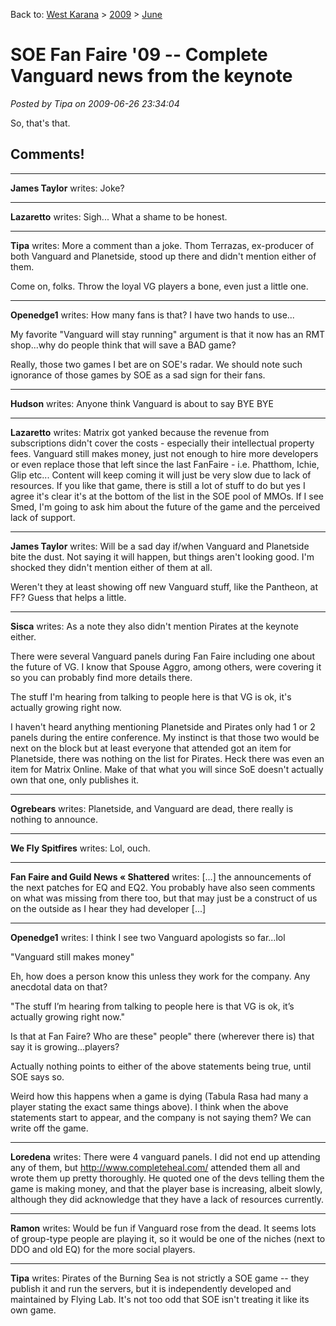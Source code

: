 Back to: [West Karana](/posts/westkarana.md) > [2009](/posts/2009/westkarana.md) > [June](./westkarana.md)
# SOE Fan Faire '09 -- Complete Vanguard news from the keynote

*Posted by Tipa on 2009-06-26 23:34:04*










So, that's that.
## Comments!

---

**James Taylor** writes: Joke?

---

**Lazaretto** writes: Sigh... What a shame to be honest.

---

**Tipa** writes: More a comment than a joke. Thom Terrazas, ex-producer of both Vanguard and Planetside, stood up there and didn't mention either of them.

Come on, folks. Throw the loyal VG players a bone, even just a little one.

---

**Openedge1** writes: How many fans is that? I have two hands to use...

My favorite "Vanguard will stay running" argument is that it now has an RMT shop...why do people think that will save a BAD game?

Really, those two games I bet are on SOE's radar. We should note such ignorance of those games by SOE as a sad sign for their fans.

---

**Hudson** writes: Anyone think Vanguard is about to say BYE BYE

---

**Lazaretto** writes: Matrix got yanked because the revenue from subscriptions didn't cover the costs - especially their intellectual property fees. Vanguard still makes money, just not enough to hire more developers or even replace those that left since the last FanFaire - i.e. Phatthom, Ichie, Glip etc... Content will keep coming it will just be very slow due to lack of resources. If you like that game, there is still a lot of stuff to do but yes I agree it's clear it's at the bottom of the list in the SOE pool of MMOs. If I see Smed, I'm going to ask him about the future of the game and the perceived lack of support.

---

**James Taylor** writes: Will be a sad day if/when Vanguard and Planetside bite the dust. Not saying it will happen, but things aren't looking good. I'm shocked they didn't mention either of them at all.

Weren't they at least showing off new Vanguard stuff, like the Pantheon, at FF? Guess that helps a little.

---

**Sisca** writes: As a note they also didn't mention Pirates at the keynote either.

There were several Vanguard panels during Fan Faire including one about the future of VG. I know that Spouse Aggro, among others, were covering it so you can probably find more details there.

The stuff I'm hearing from talking to people here is that VG is ok, it's actually growing right now. 

I haven't heard anything mentioning Planetside and Pirates only had 1 or 2 panels during the entire conference. My instinct is that those two would be next on the block but at least everyone that attended got an item for Planetside, there was nothing on the list for Pirates. Heck there was even an item for Matrix Online. Make of that what you will since SoE doesn't actually own that one, only publishes it.

---

**Ogrebears** writes: Planetside, and Vanguard are dead, there really is nothing to announce.

---

**We Fly Spitfires** writes: Lol, ouch.

---

**Fan Faire and Guild News &laquo; Shattered** writes: [...] the announcements of the next patches for EQ and EQ2. You probably have also seen comments on what was missing from there too, but that may just be a construct of us on the outside as I hear they had developer [...]

---

**Openedge1** writes: I think I see two Vanguard apologists so far...lol

"Vanguard still makes money"

Eh, how does a person know this unless they work for the company. Any anecdotal data on that?

"The stuff I’m hearing from talking to people here is that VG is ok, it’s actually growing right now."

Is that at Fan Faire? Who are these" people" there (wherever there is) that say it is growing...players?

Actually nothing points to either of the above statements being true, until SOE says so.

Weird how this happens when a game is dying (Tabula Rasa had many a player stating the exact same things above). I think when the above statements start to appear, and the company is not saying them? We can write off the game.

---

**Loredena** writes: There were 4 vanguard panels. I did not end up attending any of them, but http://www.completeheal.com/ attended them all and wrote them up pretty thoroughly. He quoted one of the devs telling them the game is making money, and that the player base is increasing, albeit slowly, although they did acknowledge that they have a lack of resources currently.

---

**Ramon** writes: Would be fun if Vanguard rose from the dead. It seems lots of group-type people are playing it, so it would be one of the niches (next to DDO and old EQ) for the more social players.

---

**Tipa** writes: Pirates of the Burning Sea is not strictly a SOE game -- they publish it and run the servers, but it is independently developed and maintained by Flying Lab. It's not too odd that SOE isn't treating it like its own game.

